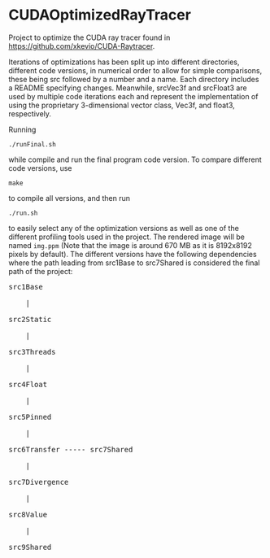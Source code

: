 # CUDAOptimizedRayTracer
Project to optimize the CUDA ray tracer found in https://github.com/xkevio/CUDA-Raytracer.

Iterations of optimizations has been split up into different directories, different code versions, in numerical order to allow for simple comparisons, these being src followed by a number and a name. Each directory includes a README specifying changes. Meanwhile, srcVec3f and srcFloat3 are used by multiple code iterations each and represent the implementation of using the proprietary 3-dimensional vector class, Vec3f, and float3, respectively.

Running

```
./runFinal.sh
```

while compile and run the final program code version. To compare different code versions, use

```
make
```

to compile all versions, and then run

```
./run.sh
```

to easily select any of the optimization versions as well as one of the different profiling tools used in the project. The rendered image will be named `img.ppm` (Note that the image is around 670 MB as it is 8192x8192 pixels by default). The different versions have the following dependencies where the path leading from src1Base to src7Shared is considered the final path of the project:

<pre>
src1Base <br />
    | <br />
src2Static <br />
    | <br />
src3Threads <br />
    | <br />
src4Float <br />
    | <br />
src5Pinned <br />
    | <br />
src6Transfer ----- src7Shared <br />
    | <br />
src7Divergence <br />
    | <br />
src8Value <br />
    | <br />
src9Shared
</pre>
